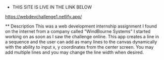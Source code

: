 * THIS SITE IS LIVE IN THE LINK BELOW

 https://webdevchallenge1.netlify.app/

  ** Description
  This was a web development internship assignment I found
  on the internet from a company called "WindBourne Systems"
  I started working on as soon as I saw the challenge online.
  This app creates a line in a sequence and the user
  can add as many lines to the canvas dynamically
  with the ability to input x, y coordinates from
  the center screen.
  You may add multiple lines and you may change
  the line width when desired.
